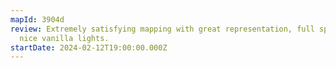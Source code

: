 ```yaml
---
mapId: 3904d
review: Extremely satisfying mapping with great representation, full spread and
  nice vanilla lights.
startDate: 2024-02-12T19:00:00.000Z
---
```

